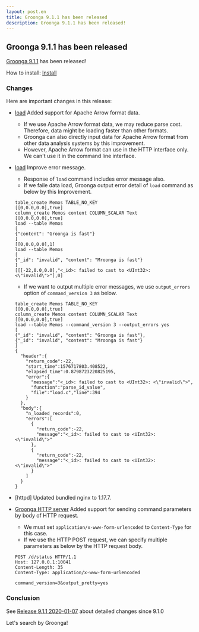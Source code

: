 ```yaml
---
layout: post.en
title: Groonga 9.1.1 has been released
description: Groonga 9.1.1 has been released!
---
```


## Groonga 9.1.1 has been released

[Groonga 9.1.1](/docs/news.html#release-9-1-1) has been released!

How to install: [Install](/docs/install.html)

### Changes

Here are important changes in this release:

* [load](/docs/reference/commands/load.html) Added support for Apache Arrow format data.

  * If we use Apache Arrow format data, we may reduce parse cost. Therefore, data might be loading faster than other formats.
  * Groonga can also directly input data for Apache Arrow format from other data analysis systems by this improvement.
  * However, Apache Arrow format can use in the HTTP interface only. We can't use it in the command line interface.

* [load](/docs/reference/commands/load.html) Improve error message.

  * Response of `load` command includes error message also.
  * If we faile data load, Groonga output error detail of ``load`` command as below by this Improvement.

  ```
  table_create Memos TABLE_NO_KEY
  [[0,0.0,0.0],true]
  column_create Memos content COLUMN_SCALAR Text
  [[0,0.0,0.0],true]
  load --table Memos
  [
  {"content": "Groonga is fast"}
  ]
  [[0,0.0,0.0],1]
  load --table Memos
  [
  {"_id": "invalid", "content": "Mroonga is fast"}
  ]
  [[[-22,0.0,0.0],"<_id>: failed to cast to <UInt32>: <\"invalid\">"],0]
  ```

  * If we want to output multiple error messages, we use `output_errors` option of `command_version 3` as below.

  ```
  table_create Memos TABLE_NO_KEY
  [[0,0.0,0.0],true]
  column_create Memos content COLUMN_SCALAR Text
  [[0,0.0,0.0],true]
  load --table Memos --command_version 3 --output_errors yes
  [
  {"_id": "invalid", "content": "Groonga is fast"},
  {"_id": "invalid", "content": "Mroonga is fast"}
  ]
  {
    "header":{
      "return_code":-22,
      "start_time":1576717803.408522,
      "elapsed_time":0.8798723220825195,
      "error":{
        "message":"<_id>: failed to cast to <UInt32>: <\"invalid\">",
        "function":"parse_id_value",
        "file":"load.c","line":394
      }
    },
    "body":{
      "n_loaded_records":0,
      "errors":[
        {
          "return_code":-22,
          "message":"<_id>: failed to cast to <UInt32>: <\"invalid\">"
        },
        {
          "return_code":-22,
          "message":"<_id>: failed to cast to <UInt32>: <\"invalid\">"
        }
      ]
    }
  }
  ```

* [httpd] Updated bundled nginx to 1.17.7.

* [Groonga HTTP server](/docs/reference/executables/groonga-server-http.html) Added support for sending command parameters by body of HTTP request.

  * We must set ``application/x-www-form-urlencoded`` to ``Content-Type`` for this case.
  * If we use the HTTP POST request, we can specify multiple parameters as below by the HTTP request body.

  ```
  POST /d/status HTTP/1.1
  Host: 127.0.0.1:10041
  Content-Length: 35
  Content-Type: application/x-www-form-urlencoded

  command_version=3&output_pretty=yes
  ```

### Conclusion

See [Release 9.1.1 2020-01-07](/docs/news.html#release-9-1-1) about detailed changes since 9.1.0

Let's search by Groonga!
